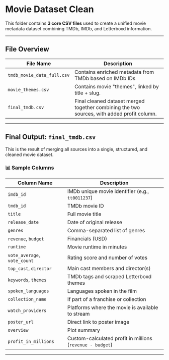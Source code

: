 # Movie Dataset Clean

This folder contains **3 core CSV files** used to create a unified movie metadata dataset combining TMDb, IMDb, and Letterboxd information.

---

## File Overview

| File Name                 | Description                                                                 |
|--------------------------|-----------------------------------------------------------------------------|
| `tmdb_movie_data_full.csv` | Contains enriched metadata from TMDb based on IMDb IDs                    |
| `movie_themes.csv`         | Contains movie "themes", linked by title + slug.                          |
| `final_tmdb.csv`           | Final cleaned dataset merged together combining the two sources, with added profit column. |

---

## Final Output: `final_tmdb.csv`

This is the result of merging all sources into a single, structured, and cleaned movie dataset.

### 📊 Sample Columns

| Column Name            | Description                                               |
|------------------------|-----------------------------------------------------------|
| `imdb_id`              | IMDb unique movie identifier (e.g., `tt0011237`)          |
| `tmdb_id`              | TMDb movie ID                                             |
| `title`                | Full movie title                                          |
| `release_date`         | Date of original release                                  |
| `genres`               | Comma-separated list of genres                            |
| `revenue`, `budget`    | Financials (USD)                                          |
| `runtime`              | Movie runtime in minutes                                  |
| `vote_average`, `vote_count` | Rating score and number of votes                   |
| `top_cast`, `director` | Main cast members and director(s)                         |
| `keywords`, `themes`   | TMDb tags and scraped Letterboxd themes                   |
| `spoken_languages`     | Languages spoken in the film                              |
| `collection_name`      | If part of a franchise or collection                      |
| `watch_providers`      | Platforms where the movie is available to stream          |
| `poster_url`           | Direct link to poster image                               |
| `overview`             | Plot summary                                              |
| `profit_in_millions`   | Custom-calculated profit in millions (`revenue - budget`) |

---


